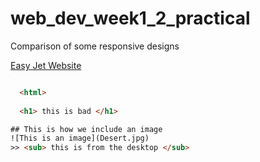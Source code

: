 # web_dev_week1_2_practical

Comparison of some responsive designs


[Easy Jet Website](http://www.easyjet.com/en/)

```html

  <html>
  
  <h1> this is bad </h1>

## This is how we include an image
![This is an image](Desert.jpg)
>> <sub> this is from the desktop </sub>

```
